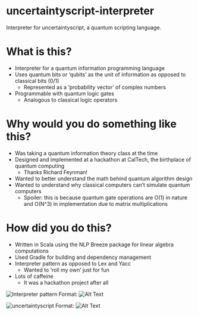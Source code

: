 # uncertaintyscript-interpreter
Interpreter for uncertaintyscript, a quantum scripting language. 

# What is this? 
* Interpreter for a quantum information programming language
* Uses quantum bits or ‘qubits’ as the unit of information as opposed to classical bits (0/1)
  * Represented as a ‘probability vector’ of complex numbers
* Programmable with quantum logic gates
  * Analogous to classical logic operators

# Why would you do something like this?
* Was taking a quantum information theory class at the time
* Designed and implemented at a hackathon at CalTech, the birthplace of quantum computing
  * Thanks Richard Feynman!
* Wanted to better understand the math behind quantum algorithm design
* Wanted to understand why classical computers can’t simulate quantum computers
  * Spoiler: this is because quantum gate operations are O(1) in nature and O(N^3) in implementation due to matrix multiplications

# How did you do this? 
* Written in Scala using the NLP Breeze package for linear algebra computations
* Used Gradle for building and dependency management
* Interpreter pattern as opposed to Lex and Yacc
  * Wanted to ‘roll my own’ just for fun
* Lots of caffeine 
  * It was a hackathon project after all

![Interpreter pattern](https://en.wikipedia.org/wiki/Interpreter_pattern#/media/File:Interpreter_UML_class_diagram.svg)
Format: ![Alt Text](url)

![uncertaintyscript](https://github.com/nick11roberts/uncertaintyscript-interpreter/blob/master/uncertaintyscript%20(1).png)
Format: ![Alt Text](url)

